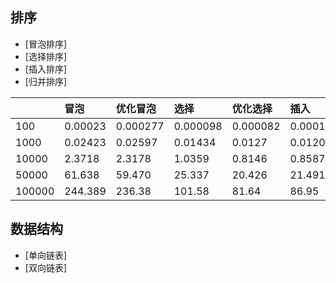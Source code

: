 ## 排序
* [冒泡排序]
* [选择排序]
* [插入排序]
* [归并排序]

||冒泡|优化冒泡|选择|优化选择|插入|归并|快排|
|:---|:---|:---|:---|:---|:---|:---|:---|
|100|0.00023|0.000277|0.000098|0.000082|0.000104|0.000192|
|1000|0.02423|0.02597|0.01434|0.0127|0.01208|0.0026|0.0006|
|10000|2.3718|2.3178|1.0359|0.8146|0.8587|0.0222|0.01236|
|50000|61.638|59.470|25.337|20.426|21.491|0.1248|0.09279|
|100000|244.389|236.38|101.58|81.64|86.95|0.267|0.3982|
## 数据结构
* [单向链表]
* [双向链表]
